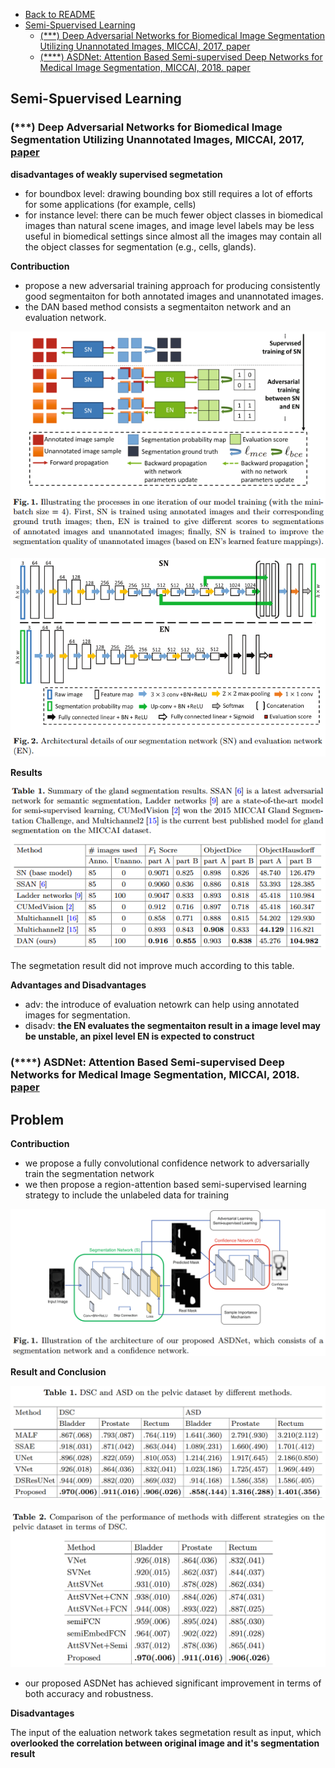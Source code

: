 
- [Back to README](../../README.md)
- [Semi-Spuervised Learning](#semi-spuervised-learning)
  - [(***) Deep Adversarial Networks for Biomedical Image Segmentation Utilizing Unannotated Images, MICCAI, 2017, paper](#deep-adversarial-networks-for-biomedical-image-segmentation-utilizing-unannotated-images-miccai-2017-paper)
  - [(****) ASDNet: Attention Based Semi-supervised Deep Networks for Medical Image Segmentation, MICCAI, 2018. paper](#asdnet-attention-based-semi-supervised-deep-networks-for-medical-image-segmentation-miccai-2018-paper)

## Semi-Spuervised Learning

### (***) Deep Adversarial Networks for Biomedical Image Segmentation Utilizing Unannotated Images, MICCAI, 2017, [paper](https://link.springer.com/chapter/10.1007/978-3-319-66179-7_47)

**disadvantages of weakly supervised segmetation**
- for boundbox level: drawing bounding box still requires a lot of efforts for some applications (for example, cells)
- for instance level: there can be much fewer object classes in biomedical images than natural scene images, and image level labels may be less useful in biomedical settings since almost all the images may contain all the object classes for segmentation (e.g., cells, glands).

**Contribuction**
- propose a new adversarial training approach for producing consistently good segmentaiton for both annotated images and unannotated images.
- the DAN based method consists a segmentaiton network and an evaluation network.
  
![](../../images/segmentation/ssl/DAN_architectures.png)

![](../../images/segmentation/ssl/DAN_EN.png)

**Results**

![](../../images/segmentation/ssl/DAN.png)

The segmetation result did not improve much according to this table.

**Advantages and Disadvantages**
- adv: the introduce of evaluation netowrk can help using annotated images for segmentation.
- disadv: **the EN evaluates the segmentaiton result in a image level may be unstable, an pixel level EN is expected to construct**


### (****) ASDNet: Attention Based Semi-supervised Deep Networks for Medical Image Segmentation, MICCAI, 2018. [paper](https://link.springer.com/chapter/10.1007/978-3-030-00937-3_43)

**Problem**
- 

**Contribuction**
-  we propose a fully convolutional confidence network to adversarially train the segmentation network
-  we then propose a region-attention based semi-supervised learning strategy to include the unlabeled data for training

![](../../images/segmentation/ssl/asd_net_architecture.png)

**Result and Conclusion**

![](../../images/segmentation/ssl/asd_net_result_0.png)

![](../../images/segmentation/ssl/asd_net_result_1.png)

-  our proposed ASDNet has achieved significant improvement in terms of both accuracy and robustness.

**Disadvantages**

The input of the ealuation network takes segmetation result as input, which **overlooked the correlation between original image and it's segmentation result**